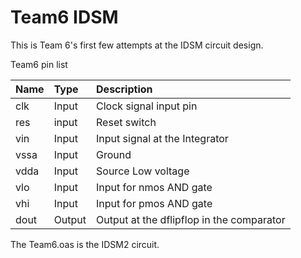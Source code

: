 
# Team6 IDSM 


This is Team 6's first few attempts at the IDSM circuit design.


Team6  pin list



| Name | Type     | Description                |
| :-------- | :------- | :------------------------- |
| clk | Input | Clock signal input pin |
|res  |input| Reset switch|
|vin|Input|Input signal at the Integrator|
|vssa|Input|Ground|
|vdda|Input|Source Low voltage|
|vlo|Input|Input for nmos AND gate|
|vhi|Input|Input for pmos AND gate|
|dout|Output|Output at the dflipflop in the comparator|


The Team6.oas is the IDSM2 circuit.
